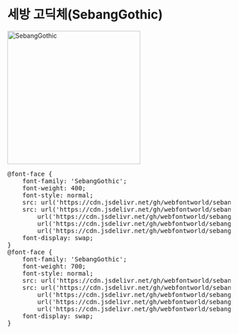 
# 세방 고딕체(SebangGothic)

<a href="https://wess.tistory.com/250" target="_blank">
    <img src="https://webfontworld.github.io/sebang/SebangGothic.jpg" alt="SebangGothic" style="width:300px">
</a>

<pre>
@font-face {
    font-family: 'SebangGothic';
    font-weight: 400;
    font-style: normal;
    src: url('https://cdn.jsdelivr.net/gh/webfontworld/sebang/SebangGothicRegular.eot');
    src: url('https://cdn.jsdelivr.net/gh/webfontworld/sebang/SebangGothicRegular.eot?#iefix') format('embedded-opentype'),
        url('https://cdn.jsdelivr.net/gh/webfontworld/sebang/SebangGothicRegular.woff2') format('woff2'),
        url('https://cdn.jsdelivr.net/gh/webfontworld/sebang/SebangGothicRegular.woff') format('woff'),
        url('https://cdn.jsdelivr.net/gh/webfontworld/sebang/SebangGothicRegular.ttf') format("truetype");
    font-display: swap;
}
@font-face {
    font-family: 'SebangGothic';
    font-weight: 700;
    font-style: normal;
    src: url('https://cdn.jsdelivr.net/gh/webfontworld/sebang/SebangGothicBold.eot');
    src: url('https://cdn.jsdelivr.net/gh/webfontworld/sebang/SebangGothicBold.eot?#iefix') format('embedded-opentype'),
        url('https://cdn.jsdelivr.net/gh/webfontworld/sebang/SebangGothicBold.woff2') format('woff2'),
        url('https://cdn.jsdelivr.net/gh/webfontworld/sebang/SebangGothicBold.woff') format('woff'),
        url('https://cdn.jsdelivr.net/gh/webfontworld/sebang/SebangGothicBold.ttf') format("truetype");
    font-display: swap;
}
</pre>
